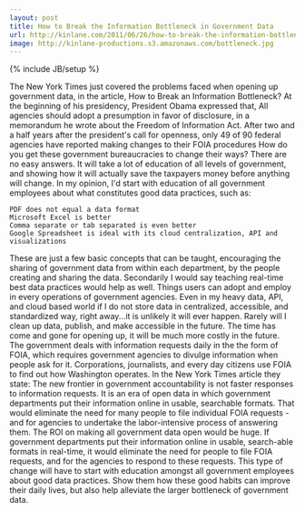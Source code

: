 ```yaml
---
layout: post
title: How to Break the Information Bottleneck in Government Data
url: http://kinlane.com/2011/06/26/how-to-break-the-information-bottleneck-in-government-data/
image: http://kinlane-productions.s3.amazonaws.com/bottleneck.jpg
---
```

{% include JB/setup %}
The New York Times just covered the problems faced when opening up government data, in the article, How to Break an Information Bottleneck?
At the beginning of his presidency, President Obama expressed that, All agencies should adopt a presumption in favor of disclosure, in a memorandum he wrote about the Freedom of Information Act.
After two and a half years after the president's call for openness, only 49 of 90 federal agencies have reported making changes to their FOIA procedures
How do you get these government bureaucracies to change their ways?  There are no easy answers.  It will take a lot of education of all levels of government, and showing how it will actually save the taxpayers money before anything will change.
In my opinion, I'd start with education of all government employees about what constitutes good data practices, such as:

	PDF does not equal a data format
	Microsoft Excel is better
	Comma separate or tab separated is even better
	Google Spreadsheet is ideal with its cloud centralization, API and visualizations

These are just a few basic concepts that can be taught, encouraging the sharing of government data from within each department, by the people creating and sharing the data.
Secondarily I would say teaching real-time best data practices would help as well.  Things users can adopt and employ in every operations of government agencies.
Even in my heavy data, API, and cloud based world if I do not store data in centralized, accessible, and standardized way, right away...it is unlikely it will ever happen.  Rarely will I clean up data, publish, and make accessible in the future.  The time has come and gone for opening up, it will be much more costly in the future.
The government deals with information requests daily in the the form of FOIA, which requires government agencies to divulge information when people ask for it. Corporations, journalists, and every day citizens use FOIA to find out how Washington operates.
In the New York Times article they state:
The new frontier in government accountability is not faster responses to information requests.  It is an era of open data in which government departments put their information online in usable, searchable formats.
That would eliminate the need for many people to file individual FOIA requests - and for agencies to undertake the labor-intensive process of answering them.
The ROI on making all government data open would be huge.  If government departments put their information online in usable, search-able formats in real-time, it would eliminate the need for people to file FOIA requests, and for the agencies to respond to these requests.
This type of change will have to start with education amongst all government employees about good data practices.  Show them how these good habits can improve their daily lives, but also help alleviate the larger bottleneck of government data.
